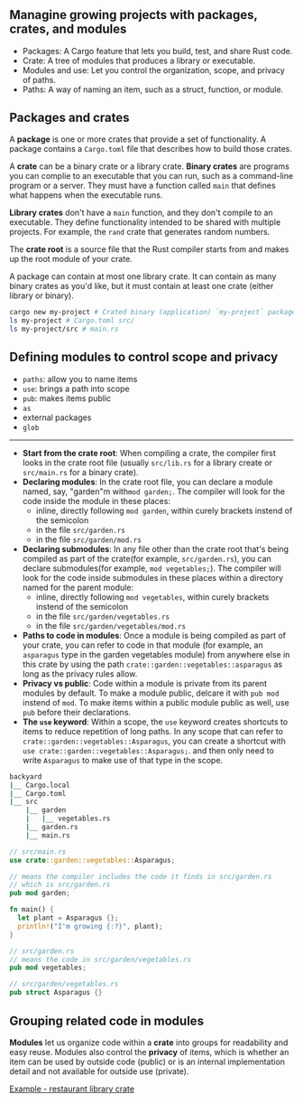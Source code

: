 #

## Managine growing projects with packages, crates, and modules

- Packages: A Cargo feature that lets you build, test, and share Rust code.
- Crate: A tree of modules that produces a library or executable.
- Modules and use: Let you control the organization, scope, and privacy of paths.
- Paths: A way of naming an item, such as a struct, function, or module.

## Packages and crates

A **package** is one or more crates that provide a set of functionality. A package contains a `Cargo.toml` file that describes how to build those crates.

A **crate** can be a binary crate or a library crate. **Binary crates** are programs you can complie to an executable that you can run, such as a command-line program or a server. They must have a function called `main` that defines what happens when the executable runs.

**Library crates** don't have a `main` function, and they don't compile to an executable. They define functionality intended to be shared with multiple projects. For example, the `rand` crate that generates random numbers.

The **crate root** is a source file that the Rust compiler starts from and makes up the root module of your crate.

A package can contain at most one library crate. It can contain as many binary crates as you'd like, but it must contain at least one crate (either library or binary).

```bash
cargo new my-project # Crated binary (application) `my-project` package
ls my-project # Cargo.toml src/
ls my-project/src # main.rs
```

## Defining modules to control scope and privacy

- `paths`: allow you to name items
- `use`: brings a path into scope
- `pub`: makes items public
- `as`
- external packages
- `glob`

---

- **Start from the crate root**: When compiling a crate, the compiler first looks in the crate root file (usually `src/lib.rs` for a library create or `src/main.rs` for a binary crate).
- **Declaring modules**: In the crate root file, you can declare a module named, say, "garden"m with`mod garden;`. The compiler will look for the code inside the module in these places:
  - inline, directly following `mod garden`, within curely brackets instend of the semicolon
  - in the file `src/garden.rs`
  - in the file `src/garden/mod.rs`
- **Declaring submodules**: In any file other than the crate root that's being compiled as part of the crate(for example, `src/garden.rs`), you can declare submodules(for example, `mod vegetables;`). The compiler will look for the code inside submodules in these places within a directory named for the parent module:
  - inline, directly following `mod vegetables`, within curely brackets instend of the semicolon
  - in the file `src/garden/vegetables.rs`
  - in the file `src/garden/vegetables/mod.rs`
- **Paths to code in modules**: Once a module is being compiled as part of your crate, you can refer to code in that module (for example, an `asparagus` type in the garden vegetables module) from anywhere else in this crate by using the path `crate::garden::vegetables::asparagus` as long as the privacy rules allow.
- **Privacy vs public**: Code within a module is private from its parent modules by default. To make a module public, delcare it with `pub mod` instend of `mod`. To make items within a public module public as well, use `pub` before their declarations.
- **The `use` keyword**: Within a scope, the `use` keyword creates shortcuts to items to reduce repetition of long paths. In any scope that can refer to `crate::garden::vegetables::Asparagus`, you can create a shortcut with `use crate::garden::vegetables::Asparagus;`. and then only need to write `Asparagus` to make use of that type in the scope.

```bash
backyard
|__ Cargo.local
|__ Cargo.toml
|__ src
    |__ garden
    |   |__ vegetables.rs
    |__ garden.rs
    |__ main.rs
```

```rs
// src/main.rs
use crate::garden::vegetables::Asparagus;

// means the compiler includes the code it finds in src/garden.rs
// which is src/garden.rs
pub mod garden;

fn main() {
  let plant = Asparagus {};
  println!("I'm growing {:?}", plant);
}
```

```rs
// src/garden.rs
// means the code in src/garden/vegetables.rs
pub mod vegetables;
```

```rs
// src/garden/vegetables.rs
pub struct Asparagus {}
```

## Grouping related code in modules

**Modules** let us organize code within a **crate** into groups for readability and easy reuse. Modules also control the **privacy** of items, which is whether an item can be used by outside code (public) or is an internal implementation detail and not available for outside use (private).

[Example - restaurant library crate](./restaurant/README.md)
